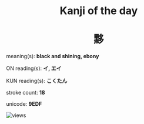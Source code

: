 <h1 align="center">Kanji of the day</h1>
<h1 align="center">黟</h1>
<p align="left">meaning(s): <b>black and shining, ebony</b></p>
<p align="left">ON reading(s): <b>イ, エイ</b></p>
<p align="left">KUN reading(s): <b>こくたん</b></p>
<p align="left">stroke count: <b>18</b></p>
<p align="left">unicode: <b>9EDF</b></p>
<p align="left"><img src="https://komarev.com/ghpvc/?username=tristanwagner-kanjioftheday&label=Views&color=0e75b6&style=flat" alt="views"/></p>

